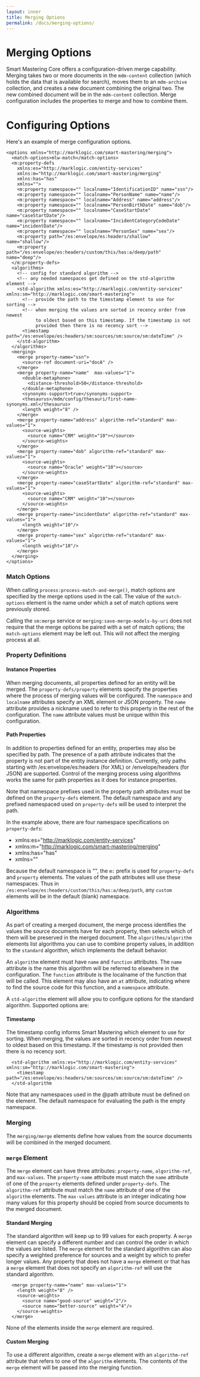 ```yaml
---
layout: inner
title: Merging Options
permalink: /docs/merging-options/
---
```


# Merging Options

Smart Mastering Core offers a configuration-driven merge capability. Merging
takes two or more documents in the `mdm-content` collection (which holds the
data that is available for search), moves them to an `mdm-archive` collection,
and creates a new document combining the original two. The new combined document
will be in the `mdm-content` collection. Merge configuration includes the
properties to merge and how to combine them.

# Configuring Options

Here's an example of merge configuration options.

```
<options xmlns="http://marklogic.com/smart-mastering/merging">
  <match-options>mlw-match</match-options>
  <m:property-defs
    xmlns:es="http://marklogic.com/entity-services"
    xmlns:m="http://marklogic.com/smart-mastering/merging"
    xmlns:has="has"
    xmlns="">
    <m:property namespace="" localname="IdentificationID" name="ssn"/>
    <m:property namespace="" localname="PersonName" name="name"/>
    <m:property namespace="" localname="Address" name="address"/>
    <m:property namespace="" localname="PersonBirthDate" name="dob"/>
    <m:property namespace="" localname="CaseStartDate" name="caseStartDate"/>
    <m:property namespace="" localname="IncidentCategoryCodeDate" name="incidentDate"/>
    <m:property namespace="" localname="PersonSex" name="sex"/>
    <m:property path="/es:envelope/es:headers/shallow" name="shallow"/>
    <m:property path="/es:envelope/es:headers/custom/this/has:a/deep/path" name="deep"/>
  </m:property-defs>
  <algorithms>
    <!-- config for standard algorithm -->
    <!-- any needed namespaces get defined on the std-algorithm element -->
    <std-algorithm xmlns:es="http://marklogic.com/entity-services" xmlns:sm="http://marklogic.com/smart-mastering">
      <!-- provide the path to the timestamp element to use for sorting -->
      <!-- when merging the values are sorted in recency order from newest
           to oldest based on this timestamp. If the timestamp is not
           provided then there is no recency sort -->
      <timestamp path="/es:envelope/es:headers/sm:sources/sm:source/sm:dateTime" />
    </std-algorithm>
  </algorithms>
  <merging>
    <merge property-name="ssn">
      <source-ref document-uri="docA" />
    </merge>
    <merge property-name="name"  max-values="1">
      <double-metaphone>
        <distance-threshold>50</distance-threshold>
      </double-metaphone>
      <synonyms-support>true</synonyms-support>
      <thesaurus>/mdm/config/thesauri/first-name-synonyms.xml</thesaurus>
      <length weight="8" />
    </merge>
    <merge property-name="address" algorithm-ref="standard" max-values="1">
      <source-weights>
        <source name="CRM" weight="10"></source>
      </source-weights>
    </merge>
    <merge property-name="dob" algorithm-ref="standard" max-values="1">
      <source-weights>
        <source name="Oracle" weight="10"></source>
      </source-weights>
    </merge>
    <merge property-name="caseStartDate" algorithm-ref="standard" max-values="1">
      <source-weights>
        <source name="CRM" weight="10"></source>
      </source-weights>
    </merge>
    <merge property-name="incidentDate" algorithm-ref="standard" max-values="1">
      <length weight="10"/>
    </merge>
    <merge property-name="sex" algorithm-ref="standard" max-values="1">
      <length weight="10"/>
    </merge>
  </merging>
</options>
```

### Match Options

When calling `process:process-match-and-merge()`, match options are specified
by the merge options used in the call. The value of the `match-options` element
is the name under which a set of match options were previously stored.

Calling the `sm:merge` service or `merging:save-merge-models-by-uri` does not
require that the merge options be paired with a set of match options; the
`match-options` element may be left out. This will not affect the merging
process at all.

### Property Definitions

#### Instance Properties

When merging documents, all properties defined for an entity will be merged. The
`property-defs/property` elements specify the properties where the process of
merging values will be configured. The `namespace` and `localname` attributes
specify an XML element or JSON property. The `name` attribute provides a
nickname used to refer to this property in the rest of the configuration. The
`name` attribute values must be unique within this configuration.

#### Path Properties

In addition to properties defined for an entity, properties may also be 
specified by path. The presence of a path attribute indicates that the property
is not part of the entity instance definition. Currently, only paths starting
with /es:envelope/es:headers (for XML) or /envelope/headers (for JSON) are 
supported. Control of the merging process using algorithms works the same for
path properties as it does for instance properties. 

Note that namespace prefixes used in the property path attributes must be 
defined on the `property-defs` element. The default namespace and any prefixed
namespaced used on `property-defs` will be used to interpret the path. 

In the example above, there are four namespace specifications on `property-defs`:

- xmlns:es="http://marklogic.com/entity-services"
- xmlns:m="http://marklogic.com/smart-mastering/merging"
- xmlns:has="has"
- xmlns=""

Because the default namespace is "", the `m:` prefix is used for 
`property-defs` and `property` elements. The values of the path attributes will 
use these namespaces. Thus in `/es:envelope/es:headers/custom/this/has:a/deep/path`, 
any `custom` elements will be in the default (blank) namespace. 

### Algorithms

As part of creating a merged document, the merge process identifies the values
the source documents have for each property, then selects which of them will be
preserved in the merged document. The `algorithms/algorithm` elements list
algorithms you can use to combine property values, in addition to the
`standard` algorithm, which implements the default behavior.

An `algorithm` element must have `name` and `function` attributes. The `name`
attribute is the name this algorithm will be referred to elsewhere in the
configuration. The `function` attribute is the localname of the function that
will be called. This element may also have an `at` attribute, indicating where
to find the source code for this function, and a `namespace` attribute.

A `std-algorithm` element will allow you to configure options for the standard algorithm. Supported options are:

#### Timestamp

The timestamp config informs Smart Mastering which element to use for sorting. When merging, the values are sorted in recency order from newest to oldest based on this timestamp. If the timestamp is not provided then there is no recency sort.

```
  <std-algorithm xmlns:es="http://marklogic.com/entity-services" xmlns:sm="http://marklogic.com/smart-mastering">
    <timestamp path="/es:envelope/es:headers/sm:sources/sm:source/sm:dateTime" />
  </std-algorithm
```

Note that any namespaces used in the @path attribute must be defined on the <std-algorithm> element. The default namespace for evaluating the path is the empty namespace.

### Merging

The `merging/merge` elements define how values from the source documents will
be combined in the merged document.

### `merge` Element

The `merge` element can have three attributes: `property-name`, `algorithm-ref`,
and `max-values`. The `property-name` attribute must match the `name` attribute
of one of the `property` elements defined under `property-defs`. The
`algorithm-ref` attribute must match the `name` attribute of one of the
`algorithm` elements. The `max-values` attribute is an integer indicating how
many values for this property should be copied from source documents to the
merged document.

#### Standard Merging

The standard algorithm will keep up to 99 values for each property. A `merge`
element can specify a different number and can control the order in which the
values are listed. The `merge` element for the standard algorithm can also
specify a weighted preference for sources and a weight by which to prefer longer
values. Any property that does not have a `merge` element or that has a `merge`
element that does not specify an `algorithm-ref` will use the standard
algorithm.

```
  <merge property-name="name" max-values="1">
    <length weight="8" />
    <source-weights>
      <source name="good-source" weight="2"/>
      <source name="better-source" weight="4"/>
    </source-weights>
  </merge>
```

None of the elements inside the `merge` element are required.

#### Custom Merging

To use a different algorithm, create a `merge` element with an `algorithm-ref`
attribute that refers to one of the `algorithm` elements. The contents of the
`merge` element will be passed into the merging function.

